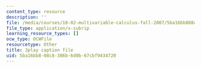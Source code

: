 ```yaml
---
content_type: resource
description: ''
file: /media/courses/18-02-multivariable-calculus-fall-2007/5ba16bb808c8386b6d0b67cbf9434720_CdoRiNSrqI.srt
file_type: application/x-subrip
learning_resource_types: []
ocw_type: OCWFile
resourcetype: Other
title: 3play caption file
uid: 5ba16bb8-08c8-386b-6d0b-67cbf9434720
---
```

